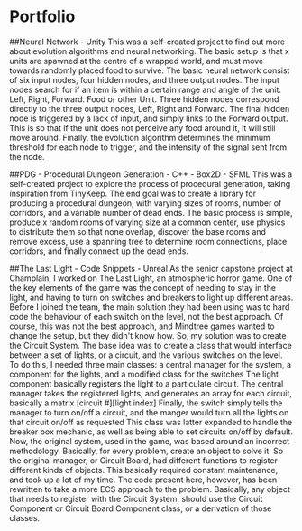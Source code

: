 # Portfolio

##Neural Network - Unity
This was a self-created project to find out more about evolution algorithms and neural networking.
The basic setup is that x units are spawned at the centre of a wrapped world, and must move towards randomly placed food to survive.
The basic neural network consist of six input nodes, four hidden nodes, and three output nodes.
The input nodes search for if an item is within a certain range and angle of the unit. Left, Right, Forward. Food or other Unit.
Three hidden nodes correspond directly to the three output nodes, Left, Right and Forward.
The final hidden node is triggered by a lack of input, and simply links to the Forward output.
This is so that if the unit does not perceive any food around it, it will still move around.
Finally, the evolution algorithm determines the minimum threshold for each node to trigger, and the intensity of the signal sent from the node.

##PDG - Procedural Dungeon Generation - C++ - Box2D - SFML
This was a self-created project to explore the process of procedural generation, taking inspiration from TinyKeep.
The end goal was to create a library for producing a procedural dungeon, with varying sizes of rooms, number of corridors, 
and a variable number of dead ends.
The basic process is simple, produce x random rooms of varying size at a common center, use physics to distribute them so that none overlap,
discover the base rooms and remove excess, use a spanning tree to determine room connections, place corridors, and finally connect up the dead ends.

##The Last Light - Code Snippets - Unreal
As the senior capstone project at Champlain, I worked on The Last Light, an atmospheric horror game.
One of the key elements of the game was the concept of needing to stay in the light, and having to turn on switches and breakers to light up different areas.
Before I joined the team, the main solution they had been using was to hard code the behaviour of each switch on the level, not the best approach.
Of course, this was not the best approach, and Mindtree games wanted to change the setup, but they didn't know how.
So, my solution was to create the Circuit System. The base idea was to create a class that would interface between a set of lights, or a circuit, 
and the various switches on the level.
To do this, I needed three main classes: a central manager for the system, a component for the lights, and a modified class for the switches
The light component basically registers the light to a particulate circuit.
The central manager takes the registered lights, and generates an array for each circuit, basically a matrix [circuit #][light index]
Finally, the switch simply tells the manager to turn on/off a circuit, and the manger would turn all the lights on that circuit on/off as requested
This class was latter expanded to handle the breaker box mechanic, as well as being able to set circuits on/off by default.
Now, the original system, used in the game, was based around an incorrect methodology. Basically, for every problem, create an object to solve it.
So the original manager, or Circuit Board, had different functions to register different kinds of objects. This basically required constant maintenance, and took up a lot of my time.
The code present here, however, has been rewritten to take a more ECS approach to the problem. Basically, any object that needs to register with the Circuit System, should use the
Circuit Component or Circuit Board Component class, or a derivation of those classes.
